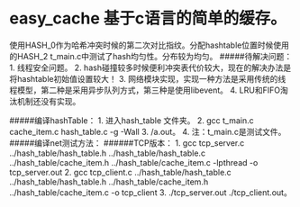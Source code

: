 # easy_cache 基于c语言的简单的缓存。
使用HASH_0作为哈希冲突时候的第二次对比指纹。分配hashtable位置时候使用的HASH_2
t_main.c中测试了hash均匀性。分布较为均匀。
#####待解决问题：
	1. 线程安全问题。
	2. hash碰撞较多时候便利冲突表代价较大，现在的解决办法是将hashtable初始值设置较大！
	3. 网络模块实现，实现一种方法是采用传统的线程模型，第二种是采用异步队列方式，第三种是使用libevent。
	4. LRU和FIFO淘汰机制还没有实现。

#####编译hashTable：
    1. 进入hash_table 文件夹。
    2. gcc t_main.c cache_item.c hash_table.c -g -Wall
    3. /a.out。
    4. 注：t_main.c是测试文件。
#####编译net测试方法：
######TCP版本：
	1. gcc tcp_server.c ../hash_table/hash_table.h ../hash_table/hash_table.c ../hash_table/cache_item.h ../hash_table/cache_item.c -lpthread -o tcp_server.out
	2. gcc tcp_client.c ../hash_table/hash_table.c ../hash_table/hash_table.h ../hash_table/cache_item.h ../hash_table/cache_item.c -o tcp_client
	3. ./tcp_server.out ./tcp_client.out。